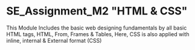# SE_Assignment_M2 "HTML & CSS"

This Module Includes the basic web designing  fundamentals by all basic HTML tags, HTML, From, Frames & Tables, Here, CSS is also applied with inline, internal & External format (CSS)
